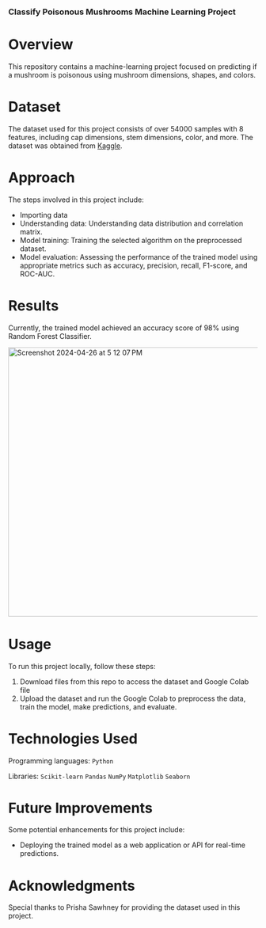 ### Classify Poisonous Mushrooms Machine Learning Project

# Overview

This repository contains a machine-learning project focused on predicting if a mushroom is poisonous using mushroom dimensions, shapes, and colors. 

# Dataset

The dataset used for this project consists of over 54000 samples with 8 features, including cap dimensions, stem dimensions, color, and more. The dataset was obtained from [Kaggle](https://www.kaggle.com/datasets/prishasawhney/mushroom-dataset?rvi=1).

# Approach

The steps involved in this project include:

- Importing data
- Understanding data: Understanding data distribution and correlation matrix.
- Model training: Training the selected algorithm on the preprocessed dataset.
- Model evaluation: Assessing the performance of the trained model using appropriate metrics such as accuracy, precision, recall, F1-score, and ROC-AUC.

# Results

Currently, the trained model achieved an accuracy score of 98% using Random Forest Classifier. 

<img width="544" alt="Screenshot 2024-04-26 at 5 12 07 PM" src="https://github.com/Ph1so/is-the-mushroom-edible/assets/56458094/bf3f449e-c55b-4a9a-b247-68d19323ff7e">

# Usage

To run this project locally, follow these steps:

1. Download files from this repo to access the dataset and Google Colab file
2. Upload the dataset and run the Google Colab to preprocess the data, train the model, make predictions, and evaluate.
   
# Technologies Used

Programming languages: `Python`

Libraries: `Scikit-learn` `Pandas` `NumPy` `Matplotlib` `Seaborn`

# Future Improvements

Some potential enhancements for this project include:

- Deploying the trained model as a web application or API for real-time predictions.

# Acknowledgments

Special thanks to Prisha Sawhney for providing the dataset used in this project.
